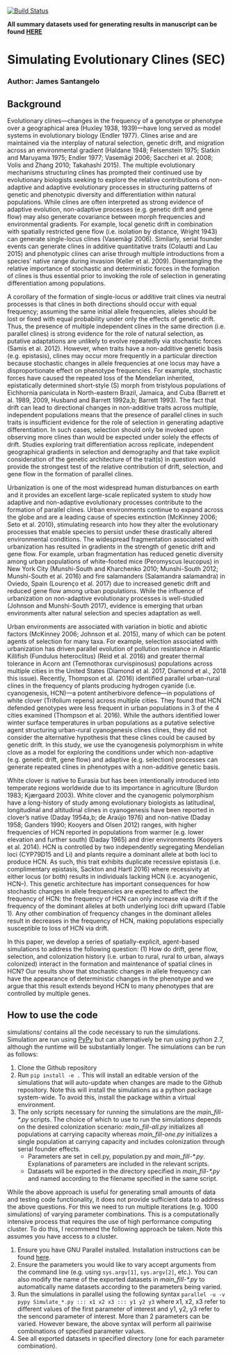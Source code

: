 [![Build Status](https://travis-ci.org/James-S-Santangelo/Simulating-Evolutionary-Clines-SEC-.svg?branch=master)](https://travis-ci.org/James-S-Santangelo/Simulating-Evolutionary-Clines-SEC-)

**All summary datasets used for generating results in manuscript can be found [HERE](https://www.dropbox.com/sh/s25nz9fwrwj29j2/AADpYF5F3oSjzuCNI5nlbjhqa?dl=0)**

# Simulating Evolutionary Clines (SEC)
### Author: James Santangelo

## Background

Evolutionary clines—changes in the frequency of a genotype or phenotype over a geographical area (Huxley 1938, 1939)—have long served as model systems in evolutionary biology (Endler 1977). Clines arise and are maintained via the interplay of natural selection, genetic drift, and migration across an environmental gradient (Haldane 1948; Felsenstein 1975; Slatkin and Maruyama 1975; Endler 1977; Vasemägi 2006; Saccheri et al. 2008; Volis and Zhang 2010; Takahashi 2015). The multiple evolutionary mechanisms structuring clines has prompted their continued use by evolutionary biologists seeking to explore the relative contributions of non-adaptive and adaptive evolutionary processes in structuring patterns of genetic and phenotypic diversity and differentiation within natural populations.
While clines are often interpreted as strong evidence of adaptive evolution, non-adaptive processes (e.g. genetic drift and gene flow) may also generate covariance between morph frequencies and environmental gradients. For example, local genetic drift in combination with spatially restricted gene flow (i.e. isolation by distance, Wright 1943) can generate single-locus clines (Vasemägi 2006). Similarly, serial founder events can generate clines in additive quantitative traits (Colautti and Lau 2015) and phenotypic clines can arise through multiple introductions from a species’ native range during invasion (Keller et al. 2009). Disentangling the relative importance of stochastic and deterministic forces in the formation of clines is thus essential prior to invoking the role of selection in generating differentiation among populations.

A corollary of the formation of single-locus or additive trait clines via neutral processes is that clines in both directions should occur with equal frequency; assuming the same initial allele frequencies, alleles should be lost or fixed with equal probability under only the effects of genetic drift. Thus, the presence of multiple independent clines in the same direction (i.e. parallel clines) is strong evidence for the role of natural selection, as putative adaptations are unlikely to evolve repeatedly via stochastic forces (Samis et al. 2012). However, when traits have a non-additive genetic basis (e.g. epistasis), clines may occur more frequently in a particular direction because stochastic changes in allele frequencies at one locus may have a disproportionate effect on phenotype frequencies. For example, stochastic forces have caused the repeated loss of the Mendelian inherited, epistatically determined short-style (S) morph from tristylous populations of Eichhornia paniculata in North-eastern Brazil, Jamaica, and Cuba (Barrett et al. 1989, 2009, Husband and Barrett 1992a,b; Barrett 1993). The fact that drift can lead to directional changes in non-additive traits across multiple, independent populations means that the presence of parallel clines in such traits is insufficient evidence for the role of selection in generating adaptive differentiation. In such cases, selection should only be invoked upon observing more clines than would be expected under solely the effects of drift. Studies exploring trait differentiation across replicate, independent geographical gradients in selection and demography and that take explicit consideration of the genetic architecture of the trait(s) in question would provide the strongest test of the relative contribution of drift, selection, and gene flow in the formation of parallel clines.

Urbanization is one of the most widespread human disturbances on earth and it provides an excellent large-scale replicated system to study how adaptive and non-adaptive evolutionary processes contribute to the formation of parallel clines. Urban environments continue to expand across the globe and are a leading cause of species extinction (McKinney 2006; Seto et al. 2010), stimulating research into how they alter the evolutionary processes that enable species to persist under these drastically altered environmental conditions. The widespread fragmentation associated with urbanization has resulted in gradients in the strength of genetic drift and gene flow. For example, urban fragmentation has reduced genetic diversity among urban populations of white-footed mice (Peromyscus leucopus) in New York City (Munshi-South and Kharchenko 2010; Munshi-South 2012; Munshi-South et al. 2016) and fire salamanders (Salamandra salamandra) in Oviedo, Spain (Lourenço et al. 2017) due to increased genetic drift and reduced gene flow among urban populations. While the influence of urbanization on non-adaptive evolutionary processes is well-studied (Johnson and Munshi-South 2017), evidence is emerging that urban environments alter natural selection and species adaptation as well.

Urban environments are associated with variation in biotic and abiotic factors (McKinney 2006; Johnson et al. 2015), many of which can be potent agents of selection for many taxa. For example, selection associated with urbanization has driven parallel evolution of pollution resistance in Atlantic Killifish (Fundulus heteroclitus) (Reid et al. 2016) and greater thermal tolerance in Acorn ant  (Temnothorax curvispinosus) populations across multiple cities in the United States (Diamond et al. 2017, Diamond et al., 2018 this issue). Recently, Thompson et al. (2016) identified parallel urban-rural clines in the frequency of plants producing hydrogen cyanide (i.e. cyanogenesis, HCN)—a potent antiherbivore defence—in populations of white clover (Trifolium repens) across multiple cities. They found that HCN defended genotypes were less frequent in urban populations in 3 of the 4 cities examined (Thompson et al. 2016). While the authors identified lower winter surface temperatures in urban populations as a putative selective agent structuring urban-rural cyanogenesis clines clines, they did not consider the alternative hypothesis that these clines could be caused by genetic drift. In this study, we use the cyanogenesis polymorphism in white clove as a model for exploring the conditions under which non-adaptive (e.g. genetic drift, gene flow) and adaptive (e.g. selection) processes can generate repeated clines in phenotypes with a non-additive genetic basis.

White clover is native to Eurasia but has been intentionally introduced into temperate regions worldwide due to its importance in agriculture (Burdon 1983; Kjærgaard 2003). White clover and the cyanogenic polymorphism have a long-history of study among evolutionary biologists as latitudinal, longitudinal and altitudinal clines in cyanogenesis have been reported in clover’s native (Daday 1954a,b; de Araújo 1976) and non-native (Daday 1958; Ganders 1990; Kooyers and Olsen 2012) ranges, with higher frequencies of HCN reported in populations from warmer (e.g. lower elevation and further south) (Daday 1965) and drier environments (Kooyers et al. 2014). HCN is controlled by two independently segregating Mendelian loci (CYP79D15 and Li) and plants require a dominant allele at both loci to produce HCN. As such, this trait exhibits duplicate recessive epistasis (i.e. complimentary epistasis, Sackton and Hartl 2016) where recessivity at either locus (or both) results in individuals lacking HCN (i.e. acyanogenic, HCN–). This genetic architecture has important consequences for how stochastic changes in allele frequencies are expected to affect the frequency of HCN: the frequency of HCN can only increase via drift if the frequency of the dominant alleles at both underlying loci drift upward (Table 1). Any other combination of frequency changes in the dominant alleles result in decreases in the frequency of HCN, making populations especially susceptible to loss of HCN via drift.

In this paper, we develop a series of spatially-explicit, agent-based simulations to address the following question: (1) How do drift, gene flow, selection, and colonization history (i.e. urban to rural, rural to urban, always colonized) interact in the formation and maintenance of spatial clines in HCN? Our results show that stochastic changes in allele frequency can have the appearance of deterministic changes in the phenotype and we argue that this result extends beyond HCN to many phenotypes that are controlled by multiple genes.


## How to use the code

simulations/ contains all the code necessary to run the simulations. Simulation are run using [PyPy](https://pypy.org/) but can alternatively be run using python 2.7, although the runtime will be substantially longer. The simulations can be run as follows:

1. Clone the Github repository
2. Run `pip install -e .` This will install an editable version of the simulations that will auto-update when changes are made to the Github repository. Note this will install the simulations as a python package system-wide. To avoid this, install the package within a virtual environment.
3. The only scripts necessary for running the simulations are the _main_fill-\*.py_ scripts. The choice of which to use to run the simulations depends on the desired colonization scenario: _main_fill-all.py_ initializes all populations at carrying capacity whereas _main_fill-one.py_ initializes a single population at carrying capacity and includes colonization through serial founder effects.
    * Parameters are set in cell.py, population.py and _main_fill-\*.py_. Explanations of parameters are included in the relevant scripts.
    * Datasets will be exported in the directory specified in _main_fill-\*.py_ and named according to the filename specified in the same script.

While the above approach is useful for generating small amounts of data and testing code functionality, it does not provide sufficient data to address the above questions. For this we need to run multiple iterations (e.g. 1000 simulations) of varying parameter combinations. This is a computationally intensive process that requires the use of high performance computing cluster. To do this, I recommend the following approach be taken. Note this assumes you have access to a cluster.

1. Ensure you have GNU Parallel installed. Installation instructions can be found [here](https://www.gnu.org/software/parallel/).
2. Ensure the parameters you would like to vary accept arguments from the command line (e.g. using `sys.argv[1]`, `sys.argv[2]`, etc.). You can also modify the name of the exported datasets in _main_fill-\*.py_ to automatically name datasets according to the parameters being varied.
3. Run the simulations in parallel using the following syntax
	`parallel -u -v pypy Simulate_*.py ::: x1 x2 x3 ::: y1 y2 y3`
	where x1, x2, x3 refer to different values of the first parameter of interest and y1, y2, y3 refer to the sencond parameter of interest. More than 2 parameters can be varied. However beware, the above syntax will perform all pairiwise combinations of specified parameter values.
4. See all exported datasets in specified directory (one for each parameter combination).
